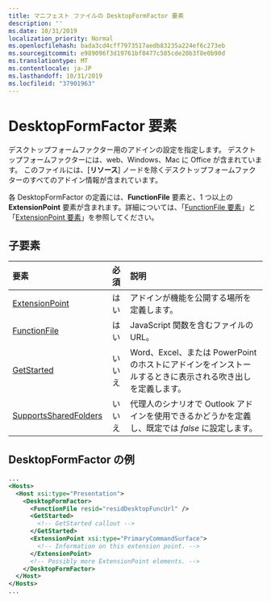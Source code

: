 ```yaml
---
title: マニフェスト ファイルの DesktopFormFactor 要素
description: ''
ms.date: 10/31/2019
localization_priority: Normal
ms.openlocfilehash: bada3cd4cff7973517aedb83235a224ef6c273eb
ms.sourcegitcommit: e989096f3d19761bf8477c585cde20b3f8e0b90d
ms.translationtype: MT
ms.contentlocale: ja-JP
ms.lasthandoff: 10/31/2019
ms.locfileid: "37901963"
---
```

# <a name="desktopformfactor-element"></a>DesktopFormFactor 要素

デスクトップフォームファクター用のアドインの設定を指定します。 デスクトップフォームファクターには、web、Windows、Mac に Office が含まれています。 このファイルには、[**リソース**] ノードを除くデスクトップフォームファクターのすべてのアドイン情報が含まれています。

各 DesktopFormFactor の定義には、**FunctionFile** 要素と、1 つ以上の **ExtensionPoint** 要素が含まれます。詳細については、「[FunctionFile 要素](functionfile.md)」と「[ExtensionPoint 要素](extensionpoint.md)」を参照してください。

## <a name="child-elements"></a>子要素

| 要素                               | 必須 | 説明  |
|:--------------------------------------|:--------:|:-------------|
| [ExtensionPoint](extensionpoint.md)   | はい      | アドインが機能を公開する場所を定義します。 |
| [FunctionFile](functionfile.md)       | はい      | JavaScript 関数を含むファイルの URL。|
| [GetStarted](getstarted.md)           | いいえ       | Word、Excel、または PowerPoint のホストにアドインをインストールするときに表示される吹き出しを定義します。 |
| [SupportsSharedFolders](supportssharedfolders.md) | いいえ | 代理人のシナリオで Outlook アドインを使用できるかどうかを定義し、既定では *false* に設定します。 |

## <a name="desktopformfactor-example"></a>DesktopFormFactor の例

```xml
...
<Hosts>
  <Host xsi:type="Presentation">
    <DesktopFormFactor>
      <FunctionFile resid="residDesktopFuncUrl" />
      <GetStarted>
        <!-- GetStarted callout -->
      </GetStarted>
      <ExtensionPoint xsi:type="PrimaryCommandSurface">
        <!-- Information on this extension point. -->
      </ExtensionPoint>
      <!-- Possibly more ExtensionPoint elements. -->
    </DesktopFormFactor>
  </Host>
</Hosts>
...
```
